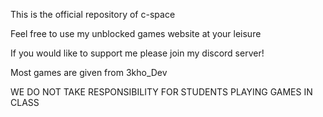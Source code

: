 This is the official repository of c-space

Feel free to use my unblocked games website at your leisure

If you would like to support me please join my discord server!

Most games are given from 3kho_Dev

WE DO NOT TAKE RESPONSIBILITY FOR STUDENTS PLAYING GAMES IN CLASS
